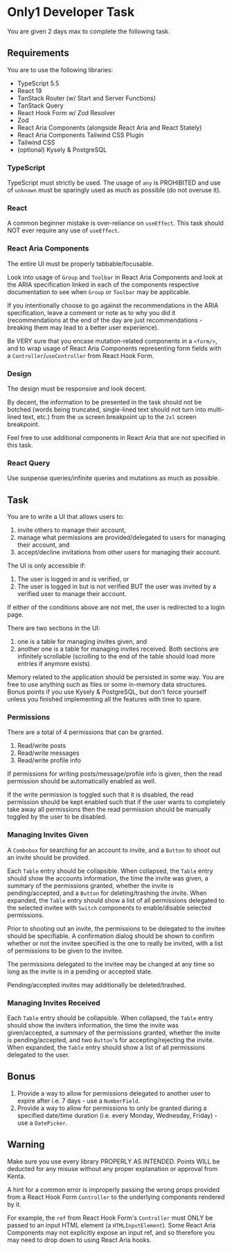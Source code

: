 # Only1 Developer Task
You are given 2 days max to complete the following task.
## Requirements
You are to use the following libraries:
- TypeScript 5.5
- React 19
- TanStack Router (w/ Start and Server Functions)
- TanStack Query
- React Hook Form w/ Zod Resolver
- Zod
- React Aria Components (alongside React Aria and React Stately)
- React Aria Components Tailwind CSS Plugin
- Tailwind CSS
- (optional) Kysely & PostgreSQL
### TypeScript
TypeScript must strictly be used. The usage of `any` is PROHIBITED and use of `unknown` must be sparingly used as much as possible (do not overuse it).
### React
A common beginner mistake is over-reliance on `useEffect`. This task should NOT ever require any use of `useEffect`.
### React Aria Components
The entire UI must be properly tabbable/focusable.

Look into usage of `Group` and `Toolbar` in React Aria Components and look at the ARIA specification linked in each of the components respective documentation to see when `Group` or `Toolbar` may be applicable.

If you intentionally choose to go against the recommendations in the ARIA specification, leave a comment or note as to why you did it (recommendations at the end of the day are just recommendations - breaking them may lead to a better user experience).

Be VERY sure that you encase mutation-related components in a `<form/>`, and to wrap usage of React Aria Components representing form fields with a `Controller`/`useController` from React Hook Form.
### Design
The design must be responsive and look decent.

By decent, the information to be presented in the task should not be botched (words being truncated, single-lined text should not turn into multi-lined text, etc.) from the `sm` screen breakpoint up to the `2xl` screen breakpoint.

Feel free to use additional components in React Aria that are not specified in this task.
### React Query
Use suspense queries/infinite queries and mutations as much as possible.
## Task
You are to write a UI that allows users to:
1. invite others to manage their account,
2. manage what permissions are provided/delegated to users for managing their account, and
3. accept/decline invitations from other users for managing their account.

The UI is only accessible if:
1. The user is logged in and is verified, or
2. The user is logged in but is not verified BUT the user was invited by a verified user to manage their account.

If either of the conditions above are not met, the user is redirected to a login page.

There are two sections in the UI:
1. one is a table for managing invites given, and
2. another one is a table for managing invites received. Both sections are infinitely scrollable (scrolling to the end of the table should load more entries if anymore exists).

Memory related to the application should be persisted in some way. You are free to use anything such as files or some in-memory data structures. Bonus points if you use Kysely & PostgreSQL, but don't force yourself unless you finished implementing all the features with time to spare.
### Permissions
There are a total of 4 permissions that can be granted.
1. Read/write posts
2. Read/write messages
3. Read/write profile info

If permissions for writing posts/message/profile info is given, then the read permission should be automatically enabled as well.

If the write permission is toggled such that it is disabled, the read permission should be kept enabled such that if the user wants to completely take away all permissions then the read permission should be manually toggled by the user to be disabled.
### Managing Invites Given
A `Combobox` for searching for an account to invite, and a `Button` to shoot out an invite should be provided.

Each `Table` entry should be collapsible. When collapsed, the `Table` entry should show the accounts information, the time the invite was given, a summary of the permissions granted, whether the invite is pending/accepted, and a `Button` for deleting/trashing the invite. When expanded, the `Table` entry should show a list of all permissions delegated to the selected invitee with `Switch` components to enable/disable selected permissions.

Prior to shooting out an invite, the permissions to be delegated to the invitee should be specifiable. A confirmation dialog should be shown to confirm whether or not the invitee specified is the one to really be invited, with a list of permissions to be given to the invitee.

The permissions delegated to the invitee may be changed at any time so long as the invite is in a pending or accepted state.

Pending/accepted invites may additionally be deleted/trashed.
### Managing Invites Received
Each `Table` entry should be collapsible. When collapsed, the `Table` entry should show the inviters information, the time the invite was given/accepted, a summary of the permissions granted, whether the invite is pending/accepted, and two `Button`'s for accepting/rejecting the invite. When expanded, the `Table` entry should show a list of all permissions delegated to the user.
## Bonus
1. Provide a way to allow for permissions delegated to another user to expire after i.e. 7 days - use a `NumberField`.
2. Provide a way to allow for permissions to only be granted during a specified date/time duration (i.e. every Monday, Wednesday, Friday) - use a `DatePicker`.
## Warning
Make sure you use every library PROPERLY AS INTENDED. Points WILL be deducted for any misuse without any proper explanation or approval from Kenta.

A hint for a common error is improperly passing the wrong props provided from a React Hook Form `Controller` to the underlying components rendered by it.

For example, the `ref` from React Hook Form's `Controller` must ONLY be passed to an input HTML element (a `HTMLInputElement`). Some React Aria Components may not explicitly expose an input ref, and so therefore you may need to drop down to using React Aria hooks.